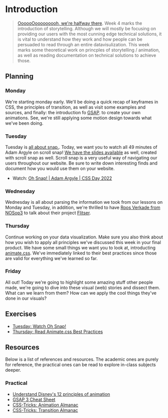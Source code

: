 # Introduction

> [OooooOooooooooh, we're halfway there](https://www.youtube.com/watch?v=lDK9QqIzhwk). Week 4 marks the introduction of storytelling. Although we will mostly be focusing on providing our users with the most cunning edge technical solutions, it is vital to understand how they work and how people can be persuaded to read through an entire datavisulization. This week marks some theoretical work on princples of storytelling / animation, as well as reading documentation on technical solutions to achieve those.

## Planning

### Monday

We're starting monday early. We'll be doing a quick recap of keyframes in CSS, the principles of transition, as well as visit some examples and sources, and finally: the introduction fo [GSAP](https://greensock.com/gsap/). to create your own animations. See, we're still applying some motion design towards what we've been doing.

### Tuesday

Tuesday is [all about snap.](https://twitter.com/argyleink/status/1556669441005330438). Today, we want you to watch all 49 minutes of Adam Argyle on scroll snap! [We have the slides available](https://oh-snap.netlify.app/#intro) as well, created with scroll snap as well. Scroll snap is a very useful way of navigating our users throughout our website. Be sure to write down interesting finds and document how you would use them on your website.

 - Watch: [Oh Snap! | Adam Argyle | CSS Day 2022](https://www.youtube.com/watch?v=34zcWFLCDIc)

### Wednesday

Wednesday is all about parsing the information we took from our lessons on Monday and Tuesday, in addition, we're thrilled to have [Roos Verkade from NOSop3](https://nos.nl/op3) to talk about their project [Flitser](https://app.nos.nl/op3/flitsbezorging/#/).

### Thursday

Continue working on your data visualization. Make sure you also think about how you wish to apply all principles we've discussed this week in your final product. We have some small things we want you to look at, introducting [animate.css](https://animate.style/#best-practices). We've immediately linked to their best practices since those are valid for everything we've learned so far.

### Friday

All out! Today we're going to highlight some amazing stuff other people made, we're going to dive into these visual (web) stories and dissect them. What can we learn from them? How can we apply the cool things they've done in our visuals?

## Exercises

* [Tuesday: Watch Oh Snap!](https://www.youtube.com/watch?v=34zcWFLCDIc)
* [Thursday: Read Animate.css Best Practices]([animate.css](https://animate.style/#best-practices))

## Resources

Below is a list of references and resources. The academic ones are purely for reference, the practical ones can be read to explore in-class subjects deeper.


### Practical

 - [Understand Disney's 12 principles of animation](https://www.creativebloq.com/advice/understand-the-12-principles-of-animation)
 - [GSAP 3 Cheat Sheet](https://greensock.com/cheatsheet/)
 - [CSS-Tricks: Animation Almanac](https://css-tricks.com/almanac/properties/a/animation/)
 - [CSS-Tricks: Transition Almanac](https://css-tricks.com/almanac/properties/t/transition/)

